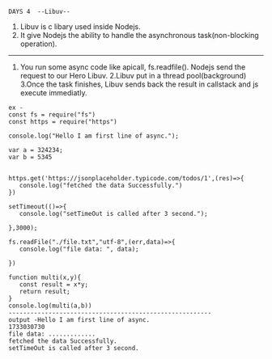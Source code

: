 `````````````````````````
DAYS 4  --Libuv--
`````````````````````````
1. Libuv is c libary used inside Nodejs.
2. It give Nodejs the ability to handle the asynchronous task(non-blocking operation).

-------------------------------------------------------
1. You run some async code like apicall, fs.readfile(). Nodejs send the request to our Hero Libuv.
2.Libuv put in a thread pool(background)
3.Once the task finishes, Libuv sends back the result in callstack and js execute immediatly.

 ``````````````````````````````````````````````````````
ex - 
const fs = require("fs")
const https = require("https")

console.log("Hello I am first line of async.");

var a = 324234;
var b = 5345


https.get('https://jsonplaceholder.typicode.com/todos/1',(res)=>{
    console.log("fetched the data Successfully.")
})

setTimeout(()=>{
    console.log("setTimeOut is called after 3 second.");
    
},3000);

fs.readFile("./file.txt","utf-8",(err,data)=>{
    console.log("file data: ", data);
    
})

function multi(x,y){
    const result = x*y;
    return result;
}
 console.log(multi(a,b))
 --------------------------------------------------------
 output -Hello I am first line of async.
1733030730
file data: .............
fetched the data Successfully.
setTimeOut is called after 3 second.


```````````````````````````````````````````````````````````